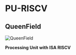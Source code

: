 # PU-RISCV
## QueenField

![QueenField](../master/pu-riscv.svg)

**Processing Unit with ISA RISCV**
